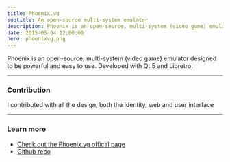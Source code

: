 ```yaml
---
title: Phoenix.vg
subtitle: An open-source multi-system emulator
description: Phoenix is ​​an open-source, multi-system (video game) emulator designed to be powerful and easy to use. Developed with Qt 5 and Libretro
date: 2015-05-04 12:00:00
hero: phoenixvg.png
---
```

<p class="lead">
	Phoenix is ​​an open-source, multi-system (video game) emulator designed to be powerful and easy to use. Developed with Qt 5 and Libretro. 
</p>

---

### Contribution
I contributed with all the design, both the identity, web and user interface

---

### Learn more
- [Check out the Phoenix.vg offical page](https://phoenix.vg)
- [Github repo](https://github.com/team-phoenix)